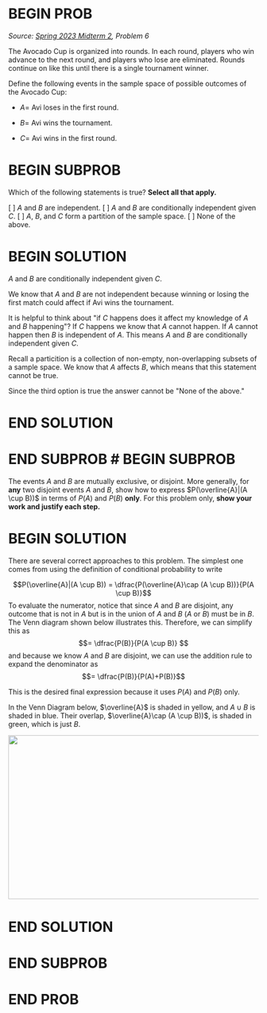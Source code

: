 # BEGIN PROB

<i>Source: [Spring 2023 Midterm 2](../sp23-midterm2/index.html), Problem 6</i>

The Avocado Cup is organized into rounds. In each round,
players who win advance to the next round, and players who lose are
eliminated. Rounds continue on like this until there is a single
tournament winner.

Define the following events in the sample space of possible outcomes of
the Avocado Cup:

-   $A =$ Avi loses in the first round.

-   $B =$ Avi wins the tournament.

-   $C =$ Avi wins in the first round.

# BEGIN SUBPROB

Which of the following statements is true? **Select all that
apply.**

[ ] $A$ and $B$ are independent.
[ ] $A$ and $B$ are conditionally independent given $C$.
[ ] $A$, $B$, and $C$ form a partition of the sample space.
[ ] None of the above.

# BEGIN SOLUTION

$A$ and $B$ are conditionally independent given $C$.

We know that $A$ and $B$ are not independent because winning or losing the first match could affect if Avi wins the tournament.

It is helpful to think about "if $C$ happens does it affect my knowledge of $A$ and $B$ happening"? If $C$ happens we know that $A$ cannot happen. If $A$ cannot happen then $B$ is independent of $A$. This means $A$ and $B$ are conditionally independent given $C$.

Recall a particition is a collection of non-empty, non-overlapping subsets of a sample space. We know that $A$ affects $B$, which means that this statement cannot be true.

Since the third option is true the answer cannot be "None of the above."

# END SOLUTION

# END SUBPROB # BEGIN SUBPROB

The events $A$ and $B$ are mutually exclusive, or disjoint.
More generally, for **any** two disjoint events $A$ and $B$, show how to
express $P(\overline{A}|(A \cup B))$ in terms of $P(A)$ and $P(B)$
**only**. For this problem only, **show your work and justify each
step.**

# BEGIN SOLUTION

There are several correct approaches to this problem. The simplest
one comes from using the definition of conditional probability to write

$$P(\overline{A}|(A \cup B)) = \dfrac{P(\overline{A}\cap (A \cup B))}{P(A \cup B)}$$
To evaluate the numerator, notice that since $A$ and $B$ are disjoint, any outcome that is not in $A$ but is in the union of $A$ and $B$ ($A$ or $B$) must be in $B$. The Venn diagram shown below illustrates this. Therefore, we can simplify this as
$$= \dfrac{P(B)}{P(A \cup B)} $$
and because we know $A$ and $B$ are disjoint, we can use the addition rule to expand the denominator as
$$= \dfrac{P(B)}{P(A)+P(B)}$$

This is the desired final expression because it uses
$P(A)$ and $P(B)$ only.

In the Venn Diagram below, $\overline{A}$ is shaded in yellow, and
$A \cup B$ is shaded in blue. Their overlap,
$\overline{A}\cap (A \cup B))$, is shaded in green, which is just $B$.

<center><img src="../assets/images/sp23-midterm2/venn.jpg" width="600" height="330"></center>

# END SOLUTION

# END SUBPROB

# END PROB
